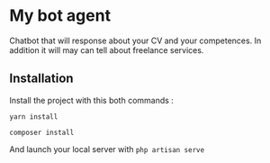 # My bot agent
Chatbot that will response about your CV and your competences. In addition it will may can tell about freelance services.

## Installation
Install the project with this both commands :

`yarn install`

`composer install`

And launch your local server with `php artisan serve`